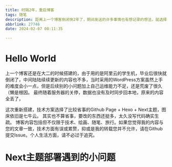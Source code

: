 ```yaml
---
title: 时隔2年，重启博客
tags: 随笔
description: 距离上一个博客倒闭快2年了，期间发送的许多事情也有想记录的想法，就选择丢到Github Page的方案了。
abbrlink: 27746
date: 2024-02-07 00:11:35

---
```


# Hello World
上一个博客还是在大二的时候搭建的，由于用的是阿里云的学生机，毕业后很快就倒闭了，中间陆陆续续更新的内容也不多，当时采用的WordPress方案虽然上手的难度会小一点，但是后续别的小问题加上自己运维能力不足，还是荒废了很久（懒是根因。
最终随着服务器的关停，数据也没有及时同步回本地，原来的内容全丢了，

这次重新搭建，技术方案选择了比较省事的Github Page + Hexo + Next主题，图床依旧是七牛云。
其实也不算省事，要改的东西还挺多，太久没写代码确实生疏。
博客内容包括但不仅限于技术、绘画、随笔、旅行。如果您觉得我的内容与您的文章一致，技术方面有误或累赘，抑或是我的转载您并不允许，请在Github提交Issue。个人生活方面，请不必过于追究。

# Next主题部署遇到的小问题
